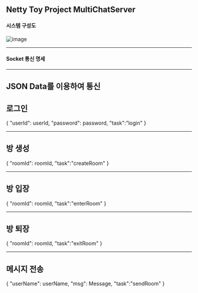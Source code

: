## Netty Toy Project MultiChatServer


#### 시스템 구성도

![image](https://github.com/LeeYuHwan/MultiChatServerForNetty/assets/66478929/dfb3a2fa-2898-44de-85da-a0f4b0a29c0b)

--------------------

#### Socket 통신 명세
--------------------
JSON Data를 이용하여 통신
--------------------
## 로그인
{
"userId": userId,
"password": password,
"task":"login"
}

--------------------
## 방 생성
{
"roomId": roomId,
"task":"createRoom"
}

--------------------
## 방 입장
{
"roomId": roomId,
"task":"enterRoom"
}

--------------------
## 방 퇴장
{
"roomId": roomId,
"task":"exitRoom"
}

--------------------
## 메시지 전송
{
"userName": userName,
"msg": Message,
"task":"sendRoom"
}
